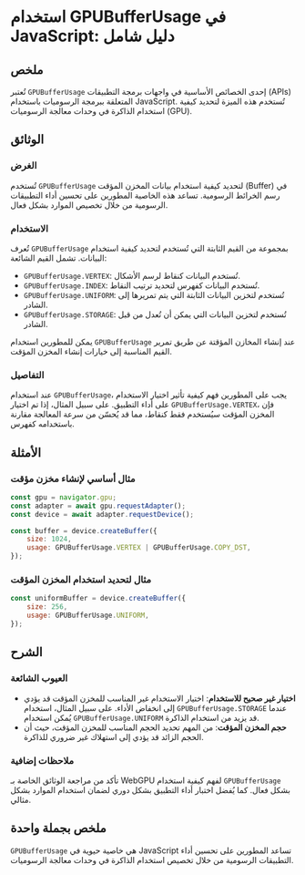 <!--
Meta Description: # استخدام GPUBufferUsage في JavaScript: دليل شامل ## ملخص تُعتبر `GPUBufferUsage` إحدى الخصائص الأساسية في واجهات برمجة التطبيقات (APIs) المتعلقة ببرم...
Meta Keywords: gpubufferusage, استخدام, ستخدم, المؤقت, على
-->

# استخدام GPUBufferUsage في JavaScript: دليل شامل

## ملخص
تُعتبر `GPUBufferUsage` إحدى الخصائص الأساسية في واجهات برمجة التطبيقات (APIs) المتعلقة ببرمجة الرسوميات باستخدام JavaScript. تُستخدم هذه الميزة لتحديد كيفية استخدام الذاكرة في وحدات معالجة الرسوميات (GPU).

## الوثائق
### الغرض
تُستخدم `GPUBufferUsage` لتحديد كيفية استخدام بيانات المخزن المؤقت (Buffer) في رسم الخرائط الرسومية. تساعد هذه الخاصية المطورين على تحسين أداء التطبيقات الرسومية من خلال تخصيص الموارد بشكل فعال.

### الاستخدام
تُعرف `GPUBufferUsage` بمجموعة من القيم الثابتة التي تُستخدم لتحديد كيفية استخدام البيانات. تشمل القيم الشائعة:
- `GPUBufferUsage.VERTEX`: تُستخدم البيانات كنقاط لرسم الأشكال.
- `GPUBufferUsage.INDEX`: تُستخدم البيانات كفهرس لتحديد ترتيب النقاط.
- `GPUBufferUsage.UNIFORM`: تُستخدم لتخزين البيانات الثابتة التي يتم تمريرها إلى الشادر.
- `GPUBufferUsage.STORAGE`: تُستخدم لتخزين البيانات التي يمكن أن تُعدل من قبل الشادر.

يمكن للمطورين استخدام `GPUBufferUsage` عند إنشاء المخازن المؤقتة عن طريق تمرير القيم المناسبة إلى خيارات إنشاء المخزن المؤقت.

### التفاصيل
عند استخدام `GPUBufferUsage`، يجب على المطورين فهم كيفية تأثير اختيار الاستخدام على أداء التطبيق. على سبيل المثال، إذا تم اختيار `GPUBufferUsage.VERTEX`، فإن المخزن المؤقت سيُستخدم فقط كنقاط، مما قد يُحسّن من سرعة المعالجة مقارنة باستخدامه كفهرس.

## الأمثلة
### مثال أساسي لإنشاء مخزن مؤقت
```javascript
const gpu = navigator.gpu;
const adapter = await gpu.requestAdapter();
const device = await adapter.requestDevice();

const buffer = device.createBuffer({
    size: 1024,
    usage: GPUBufferUsage.VERTEX | GPUBufferUsage.COPY_DST,
});
```

### مثال لتحديد استخدام المخزن المؤقت
```javascript
const uniformBuffer = device.createBuffer({
    size: 256,
    usage: GPUBufferUsage.UNIFORM,
});
```

## الشرح
### العيوب الشائعة
- **اختيار غير صحيح للاستخدام**: اختيار الاستخدام غير المناسب للمخزن المؤقت قد يؤدي إلى انخفاض الأداء. على سبيل المثال، استخدام `GPUBufferUsage.STORAGE` عندما يُمكن استخدام `GPUBufferUsage.UNIFORM` قد يزيد من استخدام الذاكرة.
- **حجم المخزن المؤقت**: من المهم تحديد الحجم المناسب للمخزن المؤقت، حيث أن الحجم الزائد قد يؤدي إلى استهلاك غير ضروري للذاكرة.

### ملاحظات إضافية
تأكد من مراجعة الوثائق الخاصة بـ WebGPU لفهم كيفية استخدام `GPUBufferUsage` بشكل فعال. كما يُفضل اختبار أداء التطبيق بشكل دوري لضمان استخدام الموارد بشكل مثالي.

## ملخص بجملة واحدة
`GPUBufferUsage` هي خاصية حيوية في JavaScript تساعد المطورين على تحسين أداء التطبيقات الرسومية من خلال تخصيص استخدام الذاكرة في وحدات معالجة الرسوميات.